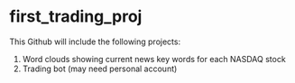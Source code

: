 # first_trading_proj

This Github will include the following projects:
1. Word clouds showing current news key words for each NASDAQ stock
2. Trading bot (may need personal account)